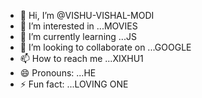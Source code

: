 - 👋 Hi, I’m @VISHU-VISHAL-MODI
- 👀 I’m interested in ...MOVIES
- 🌱 I’m currently learning ...JS
- 💞️ I’m looking to collaborate on ...GOOGLE
- 📫 How to reach me ...XIXHU1
- 😄 Pronouns: ...HE
- ⚡ Fun fact: ...LOVING ONE

<!---
VISHU-VISHAL-MODI/VISHU-VISHAL-MODI is a ✨ special ✨ repository because its `README.md` (this file) appears on your GitHub profile.
You can click the Preview link to take a look at your changes.
--->
